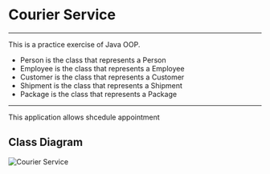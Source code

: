 # Courier Service

------------------------------------------------------------------------
This is a practice exercise of Java OOP.
- Person is the class that represents a Person
- Employee is the class that represents a Employee
- Customer is the class that represents a Customer
- Shipment is the class that represents a Shipment
- Package is the class that represents a Package
------------------------------------------------------------------------

This application allows shcedule appointment

## Class Diagram

![Courier Service](https://user-images.githubusercontent.com/68924563/219547520-7c276ad0-fa40-4795-b366-cbc8e41fdaae.jpg)
